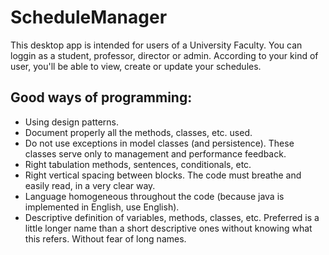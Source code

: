 ScheduleManager
==========
This desktop app is intended for users of a University Faculty. You can loggin as a student, professor, director or admin. According to your kind of user, you'll be able to view, create or update your schedules.

Good ways of programming:
--------------------
+ Using design patterns.
+ Document properly all the methods, classes, etc. used.
+ Do not use exceptions in model classes (and persistence). These classes serve only to management and performance feedback.
+ Right tabulation methods, sentences, conditionals, etc.
+ Right vertical spacing between blocks. The code must breathe and easily read, in a very clear way.
+ Language homogeneous throughout the code (because java is implemented in English, use English).
+ Descriptive definition of variables, methods, classes, etc. Preferred is a little longer name than a short descriptive ones without knowing what this refers. Without fear of long names.
